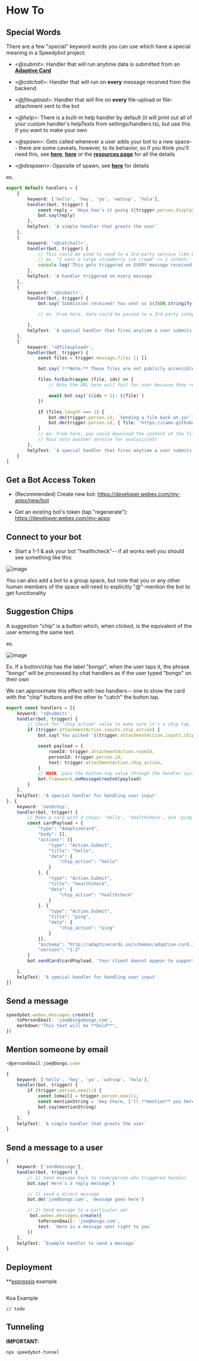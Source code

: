 # How To


## Special Words

There are a few "special" keyword words you can use which have a special meaning in a Speedybot project:

- *<@submit>*: Handler that will run anytime data is submitted from an **[Adaptive Card](https://developer.webex.com/docs/api/guides/cards)**

- *<@catchall>*: Handler that will run on **every** message received from the backend

- *<@fileupload>*: Handler that will fire on **every** file-upload or file-attachment sent to the bot

- *<@help>*: There is a built-in help handler by default (it will print out all of your custom handler's helpTexts from settings/handlers.ts), but use this if you want to make your own

- *<@spawn>*: Gets called whenever a user adds your bot to a new space-- there are some caveats, however, to its behavior, so if you think you'll need this, see **[here](https://github.com/WebexSamples/webex-node-bot-framework/blob/master/README.md#spawn)**, **[here](https://developer.webex.com/blog/a-deeper-dive-into-the-webex-bot-framework-for-node-js)** or the **[resources page](https://github.com/valgaze/speedybot/blob/master/docs/resources.md)** for all the details

- *<@despawn>*: Opposite of spawn, see **[here](https://github.com/WebexSamples/webex-node-bot-framework/#despawn)** for details

ex.

```ts
export default handlers = [
	{
		keyword: ['hello', 'hey', 'yo', 'watsup', 'hola'],
		handler(bot, trigger) {
			const reply = `Heya how's it going ${trigger.person.displayName}?`
			bot.say(reply)
		},
		helpText: `A simple handler that greets the user`
	},
	{
		keyword: '<@catchall>',
		handler(bot, trigger) {
			// This could be used to send to a 3rd-party service like DialogFlow, Lex or GPT3 to extract intent &  parameters
			// ex. "I want a large strawberry ice cream" >> { intent: 'order_icecream', flavor: 'strawberry', size: 'large', originalQuery: 'I want a large strawberry ice cream"'}
			console.log('This gets triggered on EVERY message received')
		},
		helpText: `A handler triggered on every message`
	},
	{
		keyword: '<@submit>',
		handler(bot, trigger) {
			bot.say(`Submission received! You sent us ${JSON.stringify(trigger.attachmentAction.inputs)}`)

			// ex. From here, data could be passed to a 3rd-party integration

		},
		helpText: `A special handler that fires anytime a user submits data (you can only trigger this handler by tapping Submit in a card)`
	},
	{
		keyword: '<@fileupload>',
		handler(bot, trigger) {
			const files = trigger.message.files || []

			bot.say(`(**Note:** These files are not publicly accessible)\n ${files.length > 1 ? 'These files were' : 'This file was'} uploaded successfully!`)

			files.forEach(async (file, idx) => {
				// Note the URL here will fail for user because they require an Authorization 

				await bot.say(`${idx + 1}: ${file}`)
			})

			if (files.length === 1) {
				bot.dm(trigger.person.id, `Sending a file back at ya!`)
				bot.dm(trigger.person.id, { file: 'https://camo.githubusercontent.com/b846bfa57dd26af4e1526abe1173e0b332b75af5d642564b2ab1d0c12a482290/68747470733a2f2f692e696d6775722e636f6d2f56516f5866486e2e676966' })
			}
			// ex. From here, you could download the content of the files (with an Authorization header)
			// Pass onto another service for analysis/etc
		},
		helpText: `A special handler that fires anytime a user submits a file`
	}
]
```

## Get a Bot Access Token

- (Recommended) Create new bot: https://developer.webex.com/my-apps/new/bot

- Get an existing bot's token (tap "regenerate"): https://developer.webex.com/my-apps


## Connect to your bot

- Start a 1-1 & ask your bot "healthcheck"-- if all works well you should see something like this:

![image](https://raw.githubusercontent.com/valgaze/speedybot/master/docs/assets/healthcheck.gif)


You can also add a bot to a group space, but note that you or any other human members of the space will need to explicitly "@"-mention the bot to get functionality

## Suggestion Chips

A suggestion "chip" is a button which, when clicked, is the equivalent of the user entering the same text. 

ex. 

![image](./assets/chip_example.gif)


Ex. If a button/chip has the label "bongo", when the user taps it, the phrase "bongo" will be processed by chat handlers as if the user typed "bongo" on their own

We can approximate this effect with two handlers-- one to show the card with the "chip" buttons and the other to "catch" the button tap. 
```ts
export const handlers = [{
	keyword: '<@submit>',
	handler(bot, trigger) {
		// Check for "chip_action" value to make sure it's a chip tap
		if (trigger.attachmentAction.inputs.chip_action) {
			bot.say(`You picked '${trigger.attachmentAction.inputs.chip_action}'`)

			const payload = {
				roomId: trigger.attachmentAction.roomId,
				personId: trigger.person.id,
				text: trigger.attachmentAction.chip_action,
			}
			// HACK: pass the button-tap value through the handler system
			bot.framework.onMessageCreated(payload)
		}
	},
	helpText: 'A special handler for handling user input'
}, {
	keyword: 'sendchip',
	handler(bot, trigger) {
		// Make a card with 3 chips: 'hello', 'healthcheck', and 'ping'
		const cardPayload = {
			"type": "AdaptiveCard",
			"body": [],
			"actions": [{
				"type": "Action.Submit",
				"title": "hello",
				"data": {
					"chip_action": "hello"
				}
			}, {
				"type": "Action.Submit",
				"title": "healthcheck",
				"data": {
					"chip_action": "healthcheck"
				}
			}, {
				"type": "Action.Submit",
				"title": "ping",
				"data": {
					"chip_action": "ping"
				}
			}],
			"$schema": "http://adaptivecards.io/schemas/adaptive-card.json",
			"version": "1.2"
		}
		bot.sendCard(cardPayload, 'Your client doesnt appear to support adaptive cards')

	},
	helpText: 'A special handler for handling user input'
}]
```

## Send a message

```ts
speedybot.webex.messages.create({
	toPersonEmail: 'joe@bingobongo.com',
	markdown:"This text will be **bold**",
})

```

## Mention someone by email

```ts
<@personEmail:joe@bongo.com>
```

```ts
{
	keyword: ['hello', 'hey', 'yo', 'watsup', 'hola'],
	handler(bot, trigger) {
		if (trigger.person.emails) {
			const [email] = trigger.person.emails;
			const mentionString = `Hey there, I'll **mention** you here, <@personEmail:${email}>`
			bot.say(mentionString)
		}
	},
	helpText: `A simple handler that greets the user`
}
```

## Send a message to a user

```ts
{
	keyword: ['sendmessage'],
	handler(bot, trigger) {
		// 1) Send message back to room/person who triggered handler
		bot.say(`Here's a reply message`)

		// 2) send a direct message
		bot.dm('joe@bongo.com', 'message goes here')

		// 2) Send message to a particular uer
		 bot.webex.messages.create({
			toPersonEmail: 'joe@bongo.com',
			text: `Here is a message sent right to you`
		})
	},
	helpText: `Example handler to send a message`
}
```

## Deployment



**[expressjs](https://expressjs.com/en/5x/api.html) example

```ts


```

Koa Example

```
// todo 
```

## Tunneling

**IMPORTANT:**

```sh
npx speedybot-tunnel
```
 